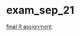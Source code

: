# exam_sep_21
[final R assignment](https://github.com/FlorisvdHeijden/exam_sep_21/blob/master/exam_2_student.ipynb)
